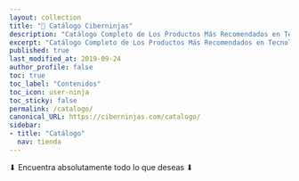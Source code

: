 ```yaml
---
layout: collection
title: "🛒 Catálogo Ciberninjas"
description: "Catálogo Completo de Los Productos Más Recomendados en Tecnología, Programación, Merchandising y Geeks"
excerpt: "Catálogo Completo de Los Productos Más Recomendados en Tecnología, Programación, Merchandising y Geeks"
published: true
last_modified_at: 2019-09-24
author_profile: false
toc: true
toc_label: "Contenidos"
toc_icon: user-ninja
toc_sticky: false
permalink: /catalogo/
canonical_URL: https://ciberninjas.com/catalogo/
sidebar:
- title: "Catálogo"
  nav: tienda
---
```


⬇ Encuentra absolutamente todo lo que deseas ⬇
